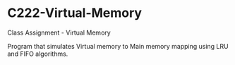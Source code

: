 # C222-Virtual-Memory
Class Assignment - Virtual Memory

Program that simulates Virtual memory to Main memory mapping using LRU and FIFO algorithms.

